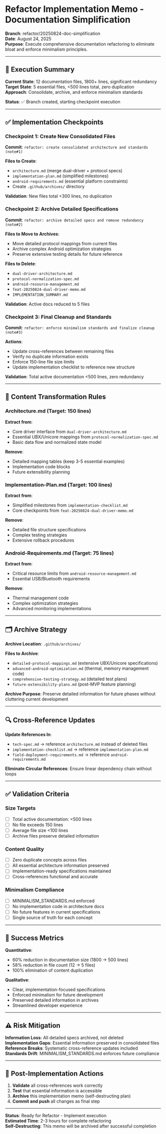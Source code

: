 # Refactor Implementation Memo - Documentation Simplification

**Branch**: refactor/20250824-doc-simplification  
**Date**: August 24, 2025  
**Purpose**: Execute comprehensive documentation refactoring to eliminate bloat and enforce minimalism principles.

---

## 🎯 **Execution Summary**

**Current State**: 12 documentation files, 1800+ lines, significant redundancy  
**Target State**: 5 essential files, <500 lines total, zero duplication  
**Approach**: Consolidate, archive, and enforce minimalism standards

**Status**: ✅ Branch created, starting checkpoint execution

---

## ✅ **Implementation Checkpoints**

### **Checkpoint 1: Create New Consolidated Files**
**Commit**: `refactor: create consolidated architecture and standards (note#1)`

**Files to Create**:
- `architecture.md` (merge dual-driver + protocol specs)
- `implementation-plan.md` (simplified milestones)
- `android-requirements.md` (essential platform constraints)
- Create `.github/archives/` directory

**Validation**: New files total <300 lines, no duplication

### **Checkpoint 2: Archive Detailed Specifications** 
**Commit**: `refactor: archive detailed specs and remove redundancy (note#2)`

**Files to Move to Archives**:
- Move detailed protocol mappings from current files
- Archive complex Android optimization strategies
- Preserve extensive testing details for future reference

**Files to Delete**:
- `dual-driver-architecture.md`
- `protocol-normalization-spec.md` 
- `android-resource-management.md`
- `feat-20250824-dual-driver-memo.md`
- `IMPLEMENTATION_SUMMARY.md`

**Validation**: Active docs reduced to 5 files

### **Checkpoint 3: Final Cleanup and Standards**
**Commit**: `refactor: enforce minimalism standards and finalize cleanup (note#3)`

**Actions**:
- Update cross-references between remaining files
- Verify no duplicate information exists
- Enforce 150-line file size limits
- Update implementation checklist to reference new structure

**Validation**: Total active documentation <500 lines, zero redundancy

---

## 📝 **Content Transformation Rules**

### **Architecture.md (Target: 150 lines)**
**Extract from**:
- Core driver interface from `dual-driver-architecture.md` 
- Essential UBX/Unicore mappings from `protocol-normalization-spec.md`
- Basic data flow and normalized state model

**Remove**:
- Detailed mapping tables (keep 3-5 essential examples)
- Implementation code blocks
- Future extensibility planning

### **Implementation-Plan.md (Target: 100 lines)**
**Extract from**:
- Simplified milestones from `implementation-checklist.md`
- Core checkpoints from `feat-20250824-dual-driver-memo.md`

**Remove**:
- Detailed file structure specifications
- Complex testing strategies
- Extensive rollback procedures

### **Android-Requirements.md (Target: 75 lines)**
**Extract from**:
- Critical resource limits from `android-resource-management.md`
- Essential USB/Bluetooth requirements

**Remove**:
- Thermal management code
- Complex optimization strategies
- Advanced monitoring implementations

---

## 🗂️ **Archive Strategy**

**Archive Location**: `.github/archives/`

**Files to Archive**:
- `detailed-protocol-mappings.md` (extensive UBX/Unicore specifications)
- `advanced-android-optimization.md` (thermal, memory management code)
- `comprehensive-testing-strategy.md` (detailed test plans)
- `future-extensibility-plans.md` (post-MVP feature planning)

**Archive Purpose**: Preserve detailed information for future phases without cluttering current development

---

## 🔍 **Cross-Reference Updates**

**Update References In**:
- `tech-spec.md` → reference `architecture.md` instead of deleted files
- `implementation-checklist.md` → reference `implementation-plan.md`
- `field-deployment-requirements.md` → reference `android-requirements.md`

**Eliminate Circular References**: Ensure linear dependency chain without loops

---

## ✅ **Validation Criteria**

### **Size Targets**
- [ ] Total active documentation: <500 lines
- [ ] No file exceeds 150 lines
- [ ] Average file size <100 lines
- [ ] Archive files preserve detailed information

### **Content Quality**
- [ ] Zero duplicate concepts across files
- [ ] All essential architecture information preserved
- [ ] Implementation-ready specifications maintained
- [ ] Cross-references functional and accurate

### **Minimalism Compliance**
- [ ] MINIMALISM_STANDARDS.md enforced
- [ ] No implementation code in architecture docs
- [ ] No future features in current specifications
- [ ] Single source of truth for each concept

---

## 🚀 **Success Metrics**

**Quantitative**:
- 60% reduction in documentation size (1800 → 500 lines)
- 58% reduction in file count (12 → 5 files)
- 100% elimination of content duplication

**Qualitative**:
- Clear, implementation-focused specifications
- Enforced minimalism for future development
- Preserved detailed information in archives
- Streamlined developer experience

---

## ⚠️ **Risk Mitigation**

**Information Loss**: All detailed specs archived, not deleted  
**Implementation Gaps**: Essential information preserved in consolidated files  
**Reference Breaks**: Systematic cross-reference updates included  
**Standards Drift**: MINIMALISM_STANDARDS.md enforces future compliance

---

## 🎯 **Post-Implementation Actions**

1. **Validate** all cross-references work correctly
2. **Test** that essential information is accessible
3. **Archive** this implementation memo (self-destructing plan)
4. **Commit and push** all changes as final step

---

**Status**: Ready for Refactor - Implement execution  
**Estimated Time**: 2-3 hours for complete refactoring  
**Self-Destructing**: This memo will be archived after successful completion
